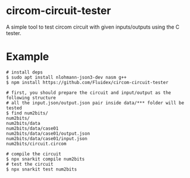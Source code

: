 # circom-circuit-tester

A simple tool to test circom circuit with given inputs/outputs using the C tester.

# Example

```
# install deps
$ sudo apt install nlohmann-json3-dev nasm g++
$ npm install https://github.com/Fluidex/circom-circuit-tester

# first, you should prepare the circuit and input/output as the following structure
# all the input.json/output.json pair inside data/*** folder will be tested
$ find num2bits/
num2bits/
num2bits/data
num2bits/data/case01
num2bits/data/case01/output.json
num2bits/data/case01/input.json
num2bits/circuit.circom

# compile the circuit
$ npx snarkit compile num2bits
# test the circuit
$ npx snarkit test num2bits
```


